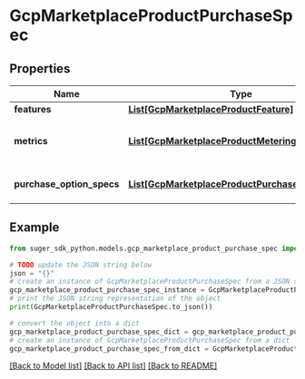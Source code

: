 # GcpMarketplaceProductPurchaseSpec


## Properties

Name | Type | Description | Notes
------------ | ------------- | ------------- | -------------
**features** | [**List[GcpMarketplaceProductFeature]**](GcpMarketplaceProductFeature.md) |  | [optional] 
**metrics** | [**List[GcpMarketplaceProductMeteringMetric]**](GcpMarketplaceProductMeteringMetric.md) | GCP Marketplace Product Usage Metering Dimension/Metric | [optional] 
**purchase_option_specs** | [**List[GcpMarketplaceProductPurchaseOptionSpec]**](GcpMarketplaceProductPurchaseOptionSpec.md) | GCP Marketplace Product Pricing Plans | [optional] 

## Example

```python
from suger_sdk_python.models.gcp_marketplace_product_purchase_spec import GcpMarketplaceProductPurchaseSpec

# TODO update the JSON string below
json = "{}"
# create an instance of GcpMarketplaceProductPurchaseSpec from a JSON string
gcp_marketplace_product_purchase_spec_instance = GcpMarketplaceProductPurchaseSpec.from_json(json)
# print the JSON string representation of the object
print(GcpMarketplaceProductPurchaseSpec.to_json())

# convert the object into a dict
gcp_marketplace_product_purchase_spec_dict = gcp_marketplace_product_purchase_spec_instance.to_dict()
# create an instance of GcpMarketplaceProductPurchaseSpec from a dict
gcp_marketplace_product_purchase_spec_from_dict = GcpMarketplaceProductPurchaseSpec.from_dict(gcp_marketplace_product_purchase_spec_dict)
```
[[Back to Model list]](../README.md#documentation-for-models) [[Back to API list]](../README.md#documentation-for-api-endpoints) [[Back to README]](../README.md)


